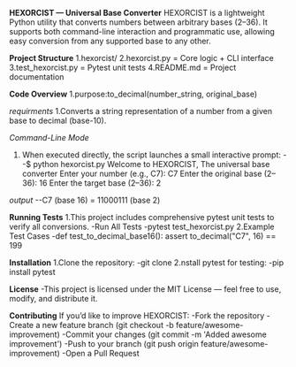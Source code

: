 **HEXORCIST — Universal Base Converter**
HEXORCIST is a lightweight Python utility that converts numbers between arbitrary bases (2–36). It supports both command-line interaction and programmatic use, allowing easy conversion from any supported base to any other.

**Project Structure**
  1.hexorcist/
  2.hexorcist.py = Core logic + CLI interface
  3.test_hexorcist.py = Pytest unit tests
  4.README.md = Project documentation

**Code Overview**
  1.purpose:to_decimal(number_string, original_base)
  
  *requirments*
  1.Converts a string representation of a number from a given base to decimal (base-10).

*Command-Line Mode*
1. When executed directly, the script launches a small interactive prompt:
    --$ python hexorcist.py
Welcome to HEXORCIST, The universal base converter
Enter your number (e.g., C7): C7
Enter the original base (2–36): 16
Enter the target base (2–36): 2

*output*
--C7 (base 16) = 11000111 (base 2)

**Running Tests**
1.This project includes comprehensive pytest unit tests to verify all conversions.
  -Run All Tests
    -pytest test_hexorcist.py
2.Example Test Cases
  -def test_to_decimal_base16():
    assert to_decimal("C7", 16) == 199

**Installation**
1.Clone the repository:
  -git clone
2.nstall pytest for testing:
  -pip install pytest

**License**
  -This project is licensed under the MIT License — feel free to use, modify, and distribute it.

**Contributing**
If you’d like to improve HEXORCIST:
  -Fork the repository
  -Create a new feature branch (git checkout -b feature/awesome-improvement)
  -Commit your changes (git commit -m 'Added awesome improvement')
  -Push to your branch (git push origin feature/awesome-improvement)
  -Open a Pull Request

  
  
